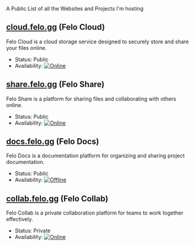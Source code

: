 A Public List of all the Websites and Projects I'm hosting

## [cloud.felo.gg](https://cloud.felo.gg) (Felo Cloud)
Felo Cloud is a cloud storage service designed to securely store and share your files online.

- Status: Public
- Availability: [![Online](https://img.shields.io/badge/Availability-Online-brightgreen)](https://cloud.felo.gg)

## [share.felo.gg](https://share.felo.gg) (Felo Share)
Felo Share is a platform for sharing files and collaborating with others online.

- Status: Public
- Availability: [![Online](https://img.shields.io/badge/Availability-Online-brightgreen)](https://share.felo.gg)

## [docs.felo.gg](https://docs.felo.gg) (Felo Docs)
Felo Docs is a documentation platform for organizing and sharing project documentation.

- Status: Public
- Availability: [![Offline](https://img.shields.io/badge/Availability-Offline-red)](https://docs.felo.gg)

## [collab.felo.gg](https://collab.felo.gg) (Felo Collab)
Felo Collab is a private collaboration platform for teams to work together effectively.

- Status: Private
- Availability: [![Online](https://img.shields.io/badge/Availability-Online-brightgreen)](https://collab.felo.gg)
